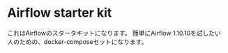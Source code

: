 # Airflow starter kit

これはAirflowのスタータキットになります。
簡単にAirflow 1.10.10を試したい人のための、docker-composeセットになります。


